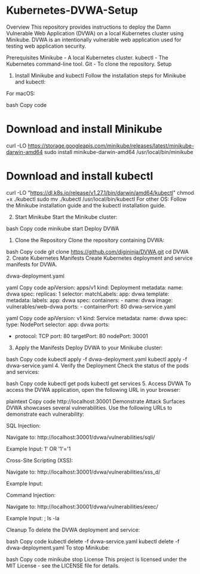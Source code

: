 # Kubernetes-DVWA-Setup
Overview
This repository provides instructions to deploy the Damn Vulnerable Web Application (DVWA) on a local Kubernetes cluster using Minikube. DVWA is an intentionally vulnerable web application used for testing web application security.

Prerequisites
Minikube - A local Kubernetes cluster.
kubectl - The Kubernetes command-line tool.
Git - To clone the repository.
Setup
1. Install Minikube and kubectl
Follow the installation steps for Minikube and kubectl:

For macOS:

bash
Copy code
# Download and install Minikube
curl -LO https://storage.googleapis.com/minikube/releases/latest/minikube-darwin-amd64
sudo install minikube-darwin-amd64 /usr/local/bin/minikube

# Download and install kubectl
curl -LO "https://dl.k8s.io/release/v1.27.1/bin/darwin/amd64/kubectl"
chmod +x ./kubectl
sudo mv ./kubectl /usr/local/bin/kubectl
For other OS: Follow the Minikube installation guide and the kubectl installation guide.

2. Start Minikube
Start the Minikube cluster:

bash
Copy code
minikube start
Deploy DVWA
1. Clone the Repository
Clone the repository containing DVWA:

bash
Copy code
git clone https://github.com/digininja/DVWA.git
cd DVWA
2. Create Kubernetes Manifests
Create Kubernetes deployment and service manifests for DVWA.

dvwa-deployment.yaml

yaml
Copy code
apiVersion: apps/v1
kind: Deployment
metadata:
  name: dvwa
spec:
  replicas: 1
  selector:
    matchLabels:
      app: dvwa
  template:
    metadata:
      labels:
        app: dvwa
    spec:
      containers:
      - name: dvwa
        image: vulnerables/web-dvwa
        ports:
        - containerPort: 80
dvwa-service.yaml

yaml
Copy code
apiVersion: v1
kind: Service
metadata:
  name: dvwa
spec:
  type: NodePort
  selector:
    app: dvwa
  ports:
  - protocol: TCP
    port: 80
    targetPort: 80
    nodePort: 30001
3. Apply the Manifests
Deploy DVWA to your Minikube cluster:

bash
Copy code
kubectl apply -f dvwa-deployment.yaml
kubectl apply -f dvwa-service.yaml
4. Verify the Deployment
Check the status of the pods and services:

bash
Copy code
kubectl get pods
kubectl get services
5. Access DVWA
To access the DVWA application, open the following URL in your browser:

plaintext
Copy code
http://localhost:30001
Demonstrate Attack Surfaces
DVWA showcases several vulnerabilities. Use the following URLs to demonstrate each vulnerability:

SQL Injection:

Navigate to: http://localhost:30001/dvwa/vulnerabilities/sqli/

Example Input: 1' OR '1'='1

Cross-Site Scripting (XSS):

Navigate to: http://localhost:30001/dvwa/vulnerabilities/xss_d/

Example Input: <script>alert('XSS')</script>

Command Injection:

Navigate to: http://localhost:30001/dvwa/vulnerabilities/exec/

Example Input: ; ls -la

Cleanup
To delete the DVWA deployment and service:

bash
Copy code
kubectl delete -f dvwa-service.yaml
kubectl delete -f dvwa-deployment.yaml
To stop Minikube:

bash
Copy code
minikube stop
License
This project is licensed under the MIT License - see the LICENSE file for details.


